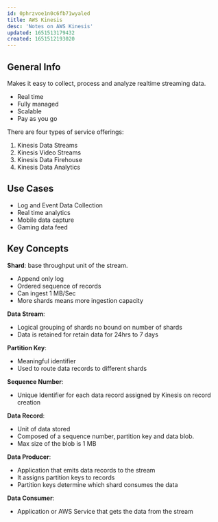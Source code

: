```yaml
---
id: 0phrzvoe1n0c6fb71wyaled
title: AWS Kinesis
desc: 'Notes on AWS Kinesis'
updated: 1651513179432
created: 1651512193020
---
```

## General Info

Makes it easy to collect, process and analyze realtime streaming data.

- Real time
- Fully managed
- Scalable
- Pay as you go

There are four types of service offerings:

1. Kinesis Data Streams
2. Kinesis Video Streams
3. Kinesis Data Firehouse
4. Kinesis Data Analytics

## Use Cases

- Log and Event Data Collection
- Real time analytics
- Mobile data capture
- Gaming data feed

## Key Concepts

**Shard**: base throughput unit of the stream.

- Append only log
- Ordered sequence of records
- Can ingest 1 MB/Sec
- More shards means more ingestion capacity

**Data Stream**:

- Logical grouping of shards no bound on number of shards
- Data is retained for retain data for 24hrs to 7 days

**Partition Key**:

- Meaningful identifier
- Used to route data records to different shards

**Sequence Number**:

- Unique Identifier for each data record assigned by Kinesis on record creation

**Data Record**:

- Unit of data stored
- Composed of a sequence number, partition key and data blob.
- Max size of the blob is 1 MB

**Data Producer**:

- Application that emits data records to the stream
- It assigns partition keys to records
- Partition keys determine which shard consumes the data

**Data Consumer**:

- Application or AWS Service that gets the data from the stream
